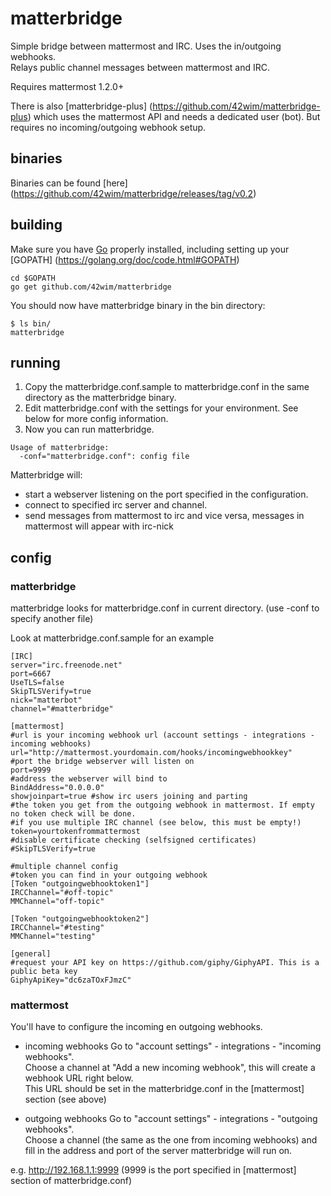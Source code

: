 # matterbridge

Simple bridge between mattermost and IRC. Uses the in/outgoing webhooks.  
Relays public channel messages between mattermost and IRC.  

Requires mattermost 1.2.0+

There is also [matterbridge-plus] (https://github.com/42wim/matterbridge-plus) which uses the mattermost API and needs a dedicated user (bot). But requires no incoming/outgoing webhook setup. 

## binaries
Binaries can be found [here] (https://github.com/42wim/matterbridge/releases/tag/v0.2)

## building
Make sure you have [Go](https://golang.org/doc/install) properly installed, including setting up your [GOPATH] (https://golang.org/doc/code.html#GOPATH)

```
cd $GOPATH
go get github.com/42wim/matterbridge
```

You should now have matterbridge binary in the bin directory:

```
$ ls bin/
matterbridge
```

## running
1) Copy the matterbridge.conf.sample to matterbridge.conf in the same directory as the matterbridge binary.  
2) Edit matterbridge.conf with the settings for your environment. See below for more config information.  
3) Now you can run matterbridge. 

```
Usage of matterbridge:
  -conf="matterbridge.conf": config file
```

Matterbridge will:
* start a webserver listening on the port specified in the configuration.
* connect to specified irc server and channel.
* send messages from mattermost to irc and vice versa, messages in mattermost will appear with irc-nick

## config
### matterbridge
matterbridge looks for matterbridge.conf in current directory. (use -conf to specify another file)

Look at matterbridge.conf.sample for an example


```
[IRC]
server="irc.freenode.net"
port=6667
UseTLS=false
SkipTLSVerify=true
nick="matterbot"
channel="#matterbridge"

[mattermost]
#url is your incoming webhook url (account settings - integrations - incoming webhooks)
url="http://mattermost.yourdomain.com/hooks/incomingwebhookkey"  
#port the bridge webserver will listen on
port=9999
#address the webserver will bind to
BindAddress="0.0.0.0"
showjoinpart=true #show irc users joining and parting
#the token you get from the outgoing webhook in mattermost. If empty no token check will be done.
#if you use multiple IRC channel (see below, this must be empty!)
token=yourtokenfrommattermost
#disable certificate checking (selfsigned certificates)
#SkipTLSVerify=true

#multiple channel config
#token you can find in your outgoing webhook
[Token "outgoingwebhooktoken1"] 
IRCChannel="#off-topic"
MMChannel="off-topic"

[Token "outgoingwebhooktoken2"]
IRCChannel="#testing"
MMChannel="testing"

[general]
#request your API key on https://github.com/giphy/GiphyAPI. This is a public beta key
GiphyApiKey="dc6zaTOxFJmzC"
```

### mattermost
You'll have to configure the incoming en outgoing webhooks. 

* incoming webhooks
Go to "account settings" - integrations - "incoming webhooks".  
Choose a channel at "Add a new incoming webhook", this will create a webhook URL right below.  
This URL should be set in the matterbridge.conf in the [mattermost] section (see above)  

* outgoing webhooks
Go to "account settings" - integrations - "outgoing webhooks".  
Choose a channel (the same as the one from incoming webhooks) and fill in the address and port of the server matterbridge will run on.  

e.g. http://192.168.1.1:9999 (9999 is the port specified in [mattermost] section of matterbridge.conf)

